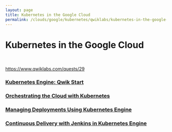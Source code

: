 ```yaml
---
layout: page
title: Kubernetes in the Google Cloud
permalink: /clouds/google/kubernetes/qwiklabs/kubernetes-in-the-google-cloud/
---
```


# Kubernetes in the Google Cloud

<br/>

https://www.qwiklabs.com/quests/29


### [Kubernetes Engine: Qwik Start](/clouds/google/kubernetes/qwiklabs/kubernetes-in-the-google-cloud/qwik-start/)

### [Orchestrating the Cloud with Kubernetes](/clouds/google/kubernetes/qwiklabs/kubernetes-in-the-google-cloud/orchestrating-the-cloud-with-kubernetes/)

### [Managing Deployments Using Kubernetes Engine](/clouds/google/kubernetes/qwiklabs/kubernetes-in-the-google-cloud/managing-deployments-using-kubernetes-engine/)

### [Continuous Delivery with Jenkins in Kubernetes Engine](/clouds/google/kubernetes/qwiklabs/kubernetes-in-the-google-cloud/continuous-delivery-with-jenkins-in-kubernetes/)